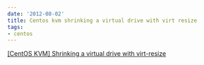 ```yaml
---
date: '2012-08-02'
title: Centos kvm shrinking a virtual drive with virt resize
tags: 
- centos
---
```

<a href="https://rwmj.wordpress.com/2010/09/27/virt-resize-shrink-now-works/">[CentOS KVM] Shrinking a virtual drive with virt-resize</a><br/>
